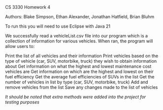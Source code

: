 CS 3330 Homework 4

Authors: Blake Simpson, Ethan Alexander, Jonathan Hatfield, Brian Bluhm

To run this you will need to use Eclipse with Java 21

We successfully read a vehicleList.csv file into our program which is a collection of information for various vehicles. When ran, the program will allow users to:

  Print the list of all vehicles and their information
  Print vehicles based on the type of vehicle (car, SUV, motorbike, truck) they wish to obtain information about
  Get information on what the highest and lowest maintenance cost vehicles are
  Get information on which are the highest and lowest on their fuel efficiency
  Get the average fuel efficiencies of SUVs in the list
  Get the number of vehicles in list by type (car, SUV, motorbike, truck)
  Add and remove vehicles from the list
  Save any changes made to the list of vehicles

*It should be noted that extra methods were added into the project for testing purposes*
